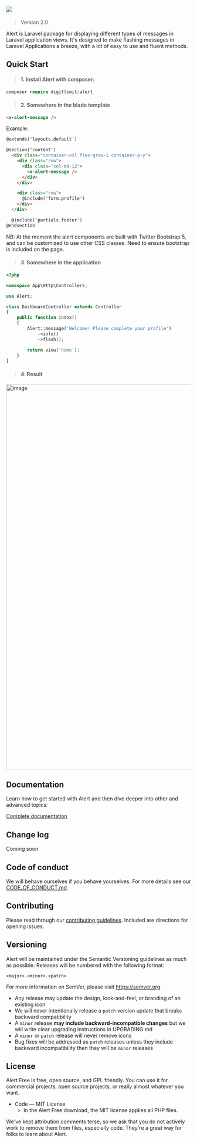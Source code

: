 <h1>
   <img src="https://github.com/digitlimit/alert/assets/2041419/131bac3e-5406-4939-be5d-439945ff6a28">
</h1>

> Version 2.0

Alert is Laravel package for displaying different types of messages in Laravel application views.
It's designed to make flashing messages in Laravel Applications a breeze, with a lot of easy to use and fluent methods.

## Quick Start

> #### 1. Install Alert with composer:

```php
composer require digitlimit/alert
```

> #### 2. Somewhere in the blade template

```html
<x-alert-message />
```

Example:

```html
@extends('layouts.default')

@section('content')
  <div class="container-xxl flex-grow-1 container-p-y">
    <div class="row">
      <div class="col-md-12">
        <x-alert-message />
      </div>
    </div>

    <div class="row">
      @include('form.profile')
    </div>        
  </div>

  @include('partials.footer')
@endsection
```

NB: At the moment the alert components are built with Twitter Bootstrap 5, and can be customized to use other CSS classes.
Need to ensure bootstrap is included on the page.

> #### 3. Somewhere in the application

```php
<?php

namespace App\Http\Controllers;

use Alert;

class DashboardController extends Controller
{
    public function index()
    {
        Alert::message('Welcome! Please complete your profile')
            ->info()
            ->flash();

        return view('home');
    }
}
```

> #### 4. Result

<img width="1052" alt="image" src="https://github.com/digitlimit/alert/assets/2041419/5cd28524-d78c-413a-a425-a92be1796e18">


## Documentation

Learn how to get started with Alert and then dive deeper into other and advanced topics:

[Complete documentation](https://github.com/digitlimit/alert/wiki)

## Change log

Coming soon

## Code of conduct

We will behave ourselves if you behave yourselves. For more details see our
[CODE_OF_CONDUCT.md](./CODE_OF_CONDUCT.md).

## Contributing

Please read through our [contributing guidelines](./CONTRIBUTING.md).  Included
are directions for opening issues.

## Versioning

Alert will be maintained under the Semantic Versioning guidelines as much as possible. Releases will be numbered
with the following format:

`<major>.<minor>.<patch>`

For more information on SemVer, please visit https://semver.org.

* Any release may update the design, look-and-feel, or branding of an existing
  icon
* We will never intentionally release a `patch` version update that breaks
  backward compatibility
* A `minor` release **may include backward-incompatible changes** but we will
  write clear upgrading instructions in UPGRADING.md
* A `minor` or `patch` release will never remove icons
* Bug fixes will be addressed as `patch` releases unless they include backward
  incompatibility then they will be `minor` releases

## License

Alert Free is free, open source, and GPL friendly. You can use it for
commercial projects, open source projects, or really almost whatever you want.

- Code — MIT License
  - In the Alert Free download, the MIT license applies all PHP files.

We've kept attribution comments terse, so we ask that you do not actively work
to remove them from files, especially code. They're a great way for folks to
learn about Alert.

